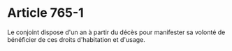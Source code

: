 # Article 765-1

Le conjoint dispose d'un an à partir du décès pour manifester sa volonté de bénéficier de ces droits d'habitation et d'usage.